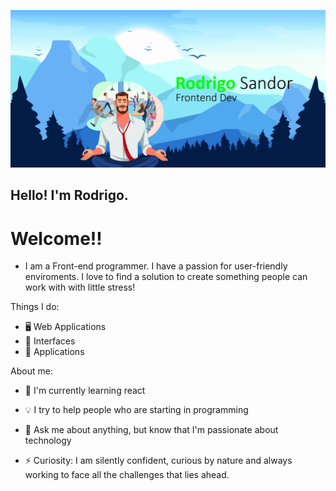<p align="center">
    <img src="./github-intro.jpg" alt="cover" title="Rodrigo Sandor">
</p>

## Hello! I'm Rodrigo.
# Welcome!!

* I am a Front-end programmer. I have a passion for user-friendly enviroments. I love to find a solution to create something people can work with with little stress!


Things I do:

- 🖥 Web Applications
- 🎨 Interfaces
- 📱 Applications

About me:

- 🌱 I'm currently learning react
- 💡 I try to help people who are starting in programming
- 💬 Ask me about anything, but know that I'm passionate about technology

- ⚡ Curiosity: I am silently confident, curious by nature and always working to face all the challenges that lies ahead.